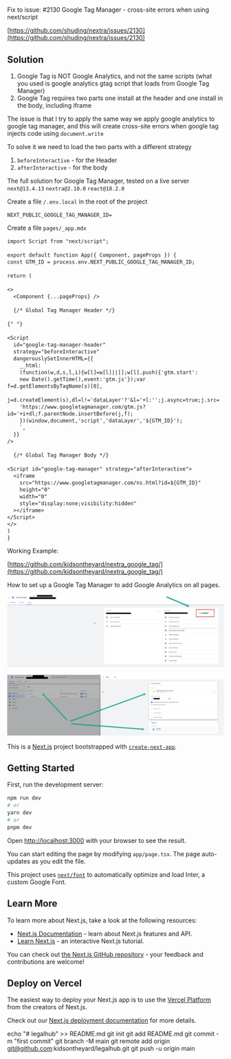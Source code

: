 # 
Fix to issue: #2130 Google Tag Manager - cross-site errors when using next/script

[https://github.com/shuding/nextra/issues/2130](https://github.com/shuding/nextra/issues/2130)


## Solution 

1. Google Tag is NOT Google Analytics, and not the same scripts (what you used is google analytics gtag script that loads from Google Tag Manager) 
2. Google Tag requires two parts one install at the header and one install in the body, including iframe 

The issue is that I try to apply the same way we apply google analytics to google tag manager, and this will create cross-site errors when google tag injects code using `document.write`

To solve it we need to load the two parts with a different strategy
1. `beforeInteractive` - for the Header
2. `afterInteractive` - for the body

The full solution for Google Tag Manager, tested on a live server 
`next@13.4.13`
`nextra@2.10.0`
`react@18.2.0`

Create a file `/.env.local` in the root of the project

```
NEXT_PUBLIC_GOOGLE_TAG_MANAGER_ID=
```


Create a file `pages/_app.mdx`

```
import Script from "next/script";

export default function App({ Component, pageProps }) {
const GTM_ID = process.env.NEXT_PUBLIC_GOOGLE_TAG_MANAGER_ID;

return (

<>
  <Component {...pageProps} />

  {/* Global Tag Manager Header */}

{" "}

<Script
  id="google-tag-manager-header"
  strategy="beforeInteractive"
  dangerouslySetInnerHTML={{
    __html: `
    (function(w,d,s,l,i){w[l]=w[l]||[];w[l].push({'gtm.start':
    new Date().getTime(),event:'gtm.js'});var f=d.getElementsByTagName(s)[0],
    j=d.createElement(s),dl=l!='dataLayer'?'&l='+l:'';j.async=true;j.src=
    'https://www.googletagmanager.com/gtm.js?id='+i+dl;f.parentNode.insertBefore(j,f);
    })(window,document,'script','dataLayer','${GTM_ID}');
    `,
  }}
/>

  {/* Global Tag Manager Body */}

<Script id="google-tag-manager" strategy="afterInteractive">
  <iframe
    src="https://www.googletagmanager.com/ns.html?id=${GTM_ID}"
    height="0"
    width="0"
    style="display:none;visibility:hidden"
  ></iframe>
</Script>
</>
)
}

```

Working Example:

[https://github.com/kidsontheyard/nextra_google_tag/](https://github.com/kidsontheyard/nextra_google_tag/)

How to set up a Google Tag Manager to add Google Analytics on all pages.

![Google Tag Manager](https://github.com/kidsontheyard/nextra_google_tag/raw/main/doc/google-tag-manager_1.png)

![Google Tag Manager](https://github.com/kidsontheyard/nextra_google_tag/raw/main/doc/google-tag-manager_2.png)




This is a [Next.js](https://nextjs.org/) project bootstrapped with [`create-next-app`](https://github.com/vercel/next.js/tree/canary/packages/create-next-app).

## Getting Started

First, run the development server:

```bash
npm run dev
# or
yarn dev
# or
pnpm dev
```

Open [http://localhost:3000](http://localhost:3000) with your browser to see the result.

You can start editing the page by modifying `app/page.tsx`. The page auto-updates as you edit the file.

This project uses [`next/font`](https://nextjs.org/docs/basic-features/font-optimization) to automatically optimize and load Inter, a custom Google Font.

## Learn More

To learn more about Next.js, take a look at the following resources:

- [Next.js Documentation](https://nextjs.org/docs) - learn about Next.js features and API.
- [Learn Next.js](https://nextjs.org/learn) - an interactive Next.js tutorial.

You can check out [the Next.js GitHub repository](https://github.com/vercel/next.js/) - your feedback and contributions are welcome!

## Deploy on Vercel

The easiest way to deploy your Next.js app is to use the [Vercel Platform](https://vercel.com/new?utm_medium=default-template&filter=next.js&utm_source=create-next-app&utm_campaign=create-next-app-readme) from the creators of Next.js.

Check out our [Next.js deployment documentation](https://nextjs.org/docs/deployment) for more details.

echo "# legalhub" >> README.md
git init
git add README.md
git commit -m "first commit"
git branch -M main
git remote add origin git@github.com:kidsontheyard/legalhub.git
git push -u origin main
